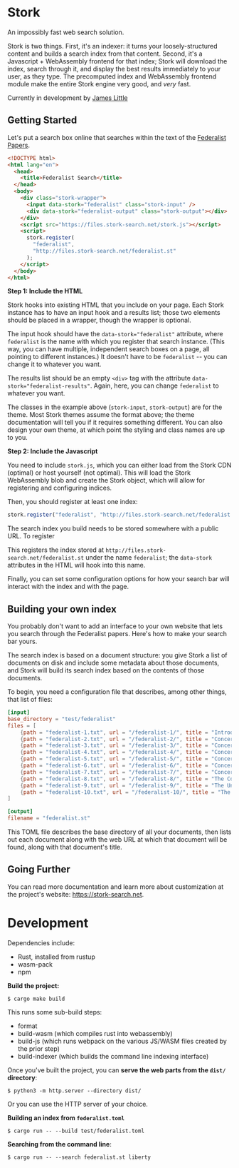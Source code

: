 # Stork

An impossibly fast web search solution.

Stork is two things. First, it's an indexer: it turns your loosely-structured content and builds a search index from that content. Second, it's a Javascript + WebAssembly frontend for that index; Stork will download the index, search through it, and display the best results immediately to your user, as they type. The precomputed index and WebAssembly frontend module make the entire Stork engine very good, and _very_ fast.

Currently in development by [James Little](https://jameslittle.me)

## Getting Started

Let's put a search box online that searches within the text of the [Federalist Papers](https://www.youtube.com/watch?v=DPgE7PNzXag).

```html
<!DOCTYPE html>
<html lang="en">
  <head>
    <title>Federalist Search</title>
  </head>
  <body>
    <div class="stork-wrapper">
      <input data-stork="federalist" class="stork-input" />
      <div data-stork="federalist-output" class="stork-output"></div>
    </div>
    <script src="https://files.stork-search.net/stork.js"></script>
    <script>
      stork.register(
        "federalist",
        "http://files.stork-search.net/federalist.st"
      );
    </script>
  </body>
</html>
```

**Step 1: Include the HTML**

Stork hooks into existing HTML that you include on your page. Each Stork instance has to have an input hook and a results list; those two elements should be placed in a wrapper, though the wrapper is optional.

The input hook should have the `data-stork="federalist"` attribute, where `federalist` is the name with which you register that search instance. (This way, you can have multiple, independent search boxes on a page, all pointing to different instances.) It doesn't have to be `federalist` -- you can change it to whatever you want.

The results list should be an empty `<div>` tag with the attribute `data-stork="federalist-results"`. Again, here, you can change `federalist` to whatever you want.

The classes in the example above (`stork-input`, `stork-output`) are for the theme. Most Stork themes assume the format above; the theme documentation will tell you if it requires something different. You can also design your own theme, at which point the styling and class names are up to you.

**Step 2: Include the Javascript**

You need to include `stork.js`, which you can either load from the Stork CDN (optimal) or host yourself (not optimal). This will load the Stork WebAssembly blob and create the Stork object, which will allow for registering and configuring indices.

Then, you should register at least one index:

```javascript
stork.register("federalist", "http://files.stork-search.net/federalist.st");
```

The search index you build needs to be stored somewhere with a public URL. To register

This registers the index stored at `http://files.stork-search.net/federalist.st` under the name `federalist`; the `data-stork` attributes in the HTML will hook into this name.

Finally, you can set some configuration options for how your search bar will interact with the index and with the page.

## Building your own index

You probably don't want to add an interface to your own website that lets you search through the Federalist papers. Here's how to make your search bar yours.

The search index is based on a document structure: you give Stork a list of documents on disk and include some metadata about those documents, and Stork will build its search index based on the contents of those documents.

To begin, you need a configuration file that describes, among other things, that list of files:

```toml
[input]
base_directory = "test/federalist"
files = [
    {path = "federalist-1.txt", url = "/federalist-1/", title = "Introduction"},
    {path = "federalist-2.txt", url = "/federalist-2/", title = "Concerning Dangers from Foreign Force and Influence"},
    {path = "federalist-3.txt", url = "/federalist-3/", title = "Concerning Dangers from Foreign Force and Influence 2"},
    {path = "federalist-4.txt", url = "/federalist-4/", title = "Concerning Dangers from Foreign Force and Influence 3"},
    {path = "federalist-5.txt", url = "/federalist-5/", title = "Concerning Dangers from Foreign Force and Influence 4"},
    {path = "federalist-6.txt", url = "/federalist-6/", title = "Concerning Dangers from Dissensions Between the States"},
    {path = "federalist-7.txt", url = "/federalist-7/", title = "Concerning Dangers from Dissensions Between the States 2"},
    {path = "federalist-8.txt", url = "/federalist-8/", title = "The Consequences of Hostilities Between the States"},
    {path = "federalist-9.txt", url = "/federalist-9/", title = "The Union as a Safeguard Against Domestic Faction and Insurrection"},
    {path = "federalist-10.txt", url = "/federalist-10/", title = "The Union as a Safeguard Against Domestic Faction and Insurrection 2"}
]

[output]
filename = "federalist.st"
```

This TOML file describes the base directory of all your documents, then lists out each document along with the web URL at which that document will be found, along with that document's title.

## Going Further

You can read more documentation and learn more about customization at the project's website: <https://stork-search.net>.

# Development

Dependencies include:

- Rust, installed from rustup
- wasm-pack
- npm

**Build the project:**

```
$ cargo make build
```

This runs some sub-build steps:

- format
- build-wasm (which compiles rust into webassembly)
- build-js (which runs webpack on the various JS/WASM files created by the prior step)
- build-indexer (which builds the command line indexing interface)

Once you've built the project, you can **serve the web parts from the `dist/` directory**:

```
$ python3 -m http.server --directory dist/
```

Or you can use the HTTP server of your choice.

**Building an index from `federalist.toml`**

```
$ cargo run -- --build test/federalist.toml
```

**Searching from the command line**:

```
$ cargo run -- --search federalist.st liberty
```
